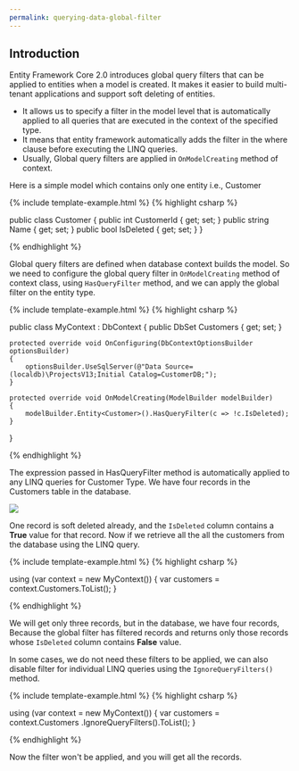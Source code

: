 ```yaml
---
permalink: querying-data-global-filter
---
```

## Introduction

Entity Framework Core 2.0 introduces global query filters that can be applied to entities when a model is created. It makes it easier to build multi-tenant applications and support soft deleting of entities.

 - It allows us to specify a filter in the model level that is automatically applied to all queries that are executed in the context of the specified type. 
 - It means that entity framework automatically adds the filter in the where clause before executing the LINQ queries. 
 - Usually, Global query filters are applied in `OnModelCreating` method of context. 

Here is a simple model which contains only one entity i.e., Customer

{% include template-example.html %} 
{% highlight csharp %}

public class Customer
{
    public int CustomerId { get; set; }
    public string Name { get; set; }
    public bool IsDeleted { get; set; }
}

{% endhighlight %}

Global query filters are defined when database context builds the model. So we need to configure the global query filter in `OnModelCreating` method of context class, using `HasQueryFilter` method, and we can apply the global filter on the entity type.

{% include template-example.html %} 
{% highlight csharp %}

public class MyContext : DbContext
{
    public DbSet<Customer> Customers { get; set; }

    protected override void OnConfiguring(DbContextOptionsBuilder optionsBuilder)
    {
        optionsBuilder.UseSqlServer(@"Data Source=(localdb)\ProjectsV13;Initial Catalog=CustomerDB;");
    }

    protected override void OnModelCreating(ModelBuilder modelBuilder)
    {
        modelBuilder.Entity<Customer>().HasQueryFilter(c => !c.IsDeleted);
    }
}

{% endhighlight %}

The expression passed in HasQueryFilter method is automatically applied to any LINQ queries for Customer Type. We have four records in the Customers table in the database.

<img src="{{ site.github.url }}/images/global-filters.png">

One record is soft deleted already, and the `IsDeleted` column contains a **True** value for that record. Now if we retrieve all the all the customers from the database using the LINQ query.

{% include template-example.html %} 
{% highlight csharp %}

using (var context = new MyContext())
{
    var customers = context.Customers.ToList();
}

{% endhighlight %}

We will get only three records, but in the database, we have four records, Because the global filter has filtered records and returns only those records whose `IsDeleted` column contains **False** value.

In some cases, we do not need these filters to be applied, we can also disable filter for individual LINQ queries using the `IgnoreQueryFilters()` method.

{% include template-example.html %} 
{% highlight csharp %}

using (var context = new MyContext())
{
    var customers = context.Customers
        .IgnoreQueryFilters().ToList();
}

{% endhighlight %}

Now the filter won't be applied, and you will get all the records.